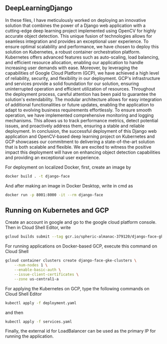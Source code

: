 ## DeepLearningDjango

In these files, I have meticulously worked on deploying an innovative solution that combines the power of a Django web application with a cutting-edge deep learning project implemented using OpenCV for highly accurate object detection. This unique fusion of technologies allows for seamless integration and provides an exceptional user experience.
To ensure optimal scalability and performance, we have chosen to deploy this solution on Kubernetes, a robust container orchestration platform. Kubernetes offers advanced features such as auto-scaling, load balancing, and efficient resource allocation, enabling our application to handle increasing user demands with ease.
Moreover, by leveraging the capabilities of Google Cloud Platform (GCP), we have achieved a high level of reliability, security, and flexibility in our deployment. GCP's infrastructure and services provide a solid foundation for our solution, ensuring uninterrupted operation and efficient utilization of resources.
Throughout the deployment process, careful attention has been paid to guarantee the solution's extendability. The modular architecture allows for easy integration of additional functionalities or future updates, enabling the application to adapt to evolving business requirements effortlessly.
To ensure smooth operation, we have implemented comprehensive monitoring and logging mechanisms. This allows us to track performance metrics, detect potential issues, and proactively address them, ensuring a stable and reliable deployment.
In conclusion, the successful deployment of this Django web application and OpenCV-based deep learning project on Kubernetes and GCP showcases our commitment to delivering a state-of-the-art solution that is both scalable and flexible. We are excited to witness the positive impact this deployment will have on enhancing object detection capabilities and providing an exceptional user experience.

For deployment on localized Docker, first, create an image by 
```bash
docker build . -t django-face 
```

And after making an image in Docker Desktop, write in cmd as

```bash
docker run -p 8001:8000 -it --rm django-face
```
## Running on Kubernetes and GCP

Create an account in google and go to the google cloud platform console.
Then in Cloud Shell Editor, write 

```bash
gcloud builds submit --tag gcr.io/spheric-almanac-379120/django-face-gke .
```
For running applications on Docker-based GCP, execute this command on Cloud Shell

```bash
gcloud container clusters create django-face-gke-clusters \
    --num-nodes 1 \
    --enable-basic-auth \
    --issue-client-certificates \
    --zone us-central1-a
```
For applying the Kubernetes on GCP, type the following commands on Cloud Shell Editor

```bash
kubectl apply -f deployment.yaml
```
and then

```bash
kubectl apply -f services.yaml
```

Finally, the external id for LoadBalancer can be used as the primary IP for running the application.
